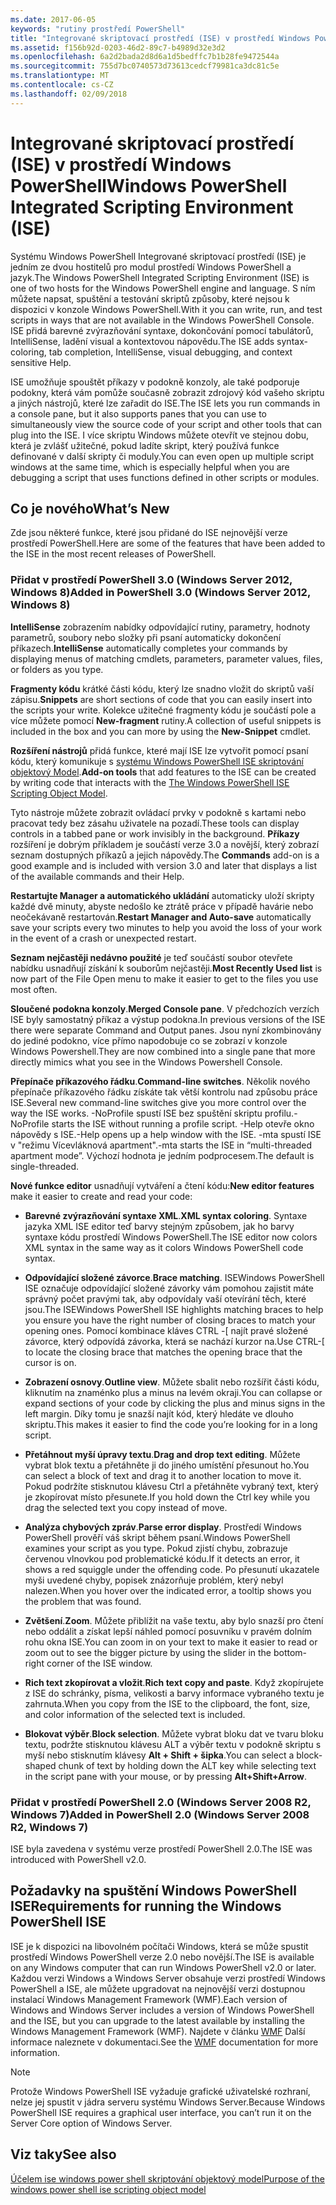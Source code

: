 ```yaml
---
ms.date: 2017-06-05
keywords: "rutiny prostředí PowerShell"
title: "Integrované skriptovací prostředí (ISE) v prostředí Windows PowerShell"
ms.assetid: f156b92d-0203-46d2-89c7-b4989d32e3d2
ms.openlocfilehash: 6a2d2bada2d8d6a1d5bedffc7b1b28fe9472544a
ms.sourcegitcommit: 755d7bc0740573d73613cedcf79981ca3dc81c5e
ms.translationtype: MT
ms.contentlocale: cs-CZ
ms.lasthandoff: 02/09/2018
---
```

# <a name="windows-powershell-integrated-scripting-environment-ise"></a><span data-ttu-id="3f213-103">Integrované skriptovací prostředí (ISE) v prostředí Windows PowerShell</span><span class="sxs-lookup"><span data-stu-id="3f213-103">Windows PowerShell Integrated Scripting Environment (ISE)</span></span>

<span data-ttu-id="3f213-104">Systému Windows PowerShell Integrované skriptovací prostředí (ISE) je jedním ze dvou hostitelů pro modul prostředí Windows PowerShell a jazyk.</span><span class="sxs-lookup"><span data-stu-id="3f213-104">The Windows PowerShell Integrated Scripting Environment (ISE) is one of two hosts for the Windows PowerShell engine and language.</span></span> <span data-ttu-id="3f213-105">S ním můžete napsat, spuštění a testování skriptů způsoby, které nejsou k dispozici v konzole Windows PowerShell.</span><span class="sxs-lookup"><span data-stu-id="3f213-105">With it you can write, run, and test scripts in ways that are not available in the Windows PowerShell Console.</span></span> <span data-ttu-id="3f213-106">ISE přidá barevné zvýrazňování syntaxe, dokončování pomocí tabulátorů, IntelliSense, ladění visual a kontextovou nápovědu.</span><span class="sxs-lookup"><span data-stu-id="3f213-106">The ISE adds syntax-coloring, tab completion, IntelliSense, visual debugging, and context sensitive Help.</span></span>

<span data-ttu-id="3f213-107">ISE umožňuje spouštět příkazy v podokně konzoly, ale také podporuje podokny, která vám pomůže současně zobrazit zdrojový kód vašeho skriptu a jiných nástrojů, které lze zařadit do ISE.</span><span class="sxs-lookup"><span data-stu-id="3f213-107">The ISE lets you run commands in a console pane, but it also supports panes that you can use to simultaneously view the source code of your script and other tools that can plug into the ISE.</span></span> <span data-ttu-id="3f213-108">I více skriptu Windows můžete otevřít ve stejnou dobu, která je zvlášť užitečné, pokud ladíte skript, který používá funkce definované v další skripty či moduly.</span><span class="sxs-lookup"><span data-stu-id="3f213-108">You can even open up multiple script windows at the same time, which is especially helpful when you are debugging a script that uses functions defined in other scripts or modules.</span></span>

## <a name="whats-new"></a><span data-ttu-id="3f213-109">Co je nového</span><span class="sxs-lookup"><span data-stu-id="3f213-109">What’s New</span></span>

<span data-ttu-id="3f213-110">Zde jsou některé funkce, které jsou přidané do ISE nejnovější verze prostředí PowerShell.</span><span class="sxs-lookup"><span data-stu-id="3f213-110">Here are some of the features that have been added to the ISE in the most recent releases of PowerShell.</span></span>

### <a name="added-in-powershell-30-windows-server-2012-windows-8"></a><span data-ttu-id="3f213-111">Přidat v prostředí PowerShell 3.0 (Windows Server 2012, Windows 8)</span><span class="sxs-lookup"><span data-stu-id="3f213-111">Added in PowerShell 3.0 (Windows Server 2012, Windows 8)</span></span>

<span data-ttu-id="3f213-112">**IntelliSense** zobrazením nabídky odpovídající rutiny, parametry, hodnoty parametrů, soubory nebo složky při psaní automaticky dokončení příkazech.</span><span class="sxs-lookup"><span data-stu-id="3f213-112">**IntelliSense** automatically completes your commands by displaying menus of matching cmdlets, parameters, parameter values, files, or folders as you type.</span></span>

<span data-ttu-id="3f213-113">**Fragmenty kódu** krátké části kódu, který lze snadno vložit do skriptů vaší zápisu.</span><span class="sxs-lookup"><span data-stu-id="3f213-113">**Snippets** are short sections of code that you can easily insert into the scripts your write.</span></span> <span data-ttu-id="3f213-114">Kolekce užitečné fragmenty kódu je součástí pole a více můžete pomocí **New-fragment** rutiny.</span><span class="sxs-lookup"><span data-stu-id="3f213-114">A collection of useful snippets is included in the box and you can more by using the **New-Snippet** cmdlet.</span></span>

<span data-ttu-id="3f213-115">**Rozšíření nástrojů** přidá funkce, které mají ISE lze vytvořit pomocí psaní kódu, který komunikuje s [systému Windows PowerShell ISE skriptování objektový Model](../../core-powershell/ise/The-ISE-Object-Model-Hierarchy.md).</span><span class="sxs-lookup"><span data-stu-id="3f213-115">**Add-on tools** that add features to the ISE can be created by writing code that interacts with the [The Windows PowerShell ISE Scripting Object Model](../../core-powershell/ise/The-ISE-Object-Model-Hierarchy.md).</span></span>

<span data-ttu-id="3f213-116">Tyto nástroje můžete zobrazit ovládací prvky v podokně s kartami nebo pracovat tedy bez zásahu uživatele na pozadí.</span><span class="sxs-lookup"><span data-stu-id="3f213-116">These tools can display controls in a tabbed pane or work invisibly in the background.</span></span> <span data-ttu-id="3f213-117">**Příkazy** rozšíření je dobrým příkladem je součástí verze 3.0 a novější, který zobrazí seznam dostupných příkazů a jejich nápovědy.</span><span class="sxs-lookup"><span data-stu-id="3f213-117">The **Commands** add-on is a good example and is included with version 3.0 and later that displays a list of the available commands and their Help.</span></span>

<span data-ttu-id="3f213-118">**Restartujte Manager a automatického ukládání** automaticky uloží skripty každé dvě minuty, abyste nedošlo ke ztrátě práce v případě havárie nebo neočekávaně restartován.</span><span class="sxs-lookup"><span data-stu-id="3f213-118">**Restart Manager and Auto-save** automatically save your scripts every two minutes to help you avoid the loss of your work in the event of a crash or unexpected restart.</span></span>

<span data-ttu-id="3f213-119">**Seznam nejčastěji nedávno použité** je teď součástí soubor otevřete nabídku usnadňují získání k souborům nejčastěji.</span><span class="sxs-lookup"><span data-stu-id="3f213-119">**Most Recently Used list** is now part of the File Open menu to make it easier to get to the files you use most often.</span></span>

<span data-ttu-id="3f213-120">**Sloučené podokna konzoly**.</span><span class="sxs-lookup"><span data-stu-id="3f213-120">**Merged Console pane**.</span></span> <span data-ttu-id="3f213-121">V předchozích verzích ISE byly samostatný příkaz a výstup podokna.</span><span class="sxs-lookup"><span data-stu-id="3f213-121">In previous versions of the ISE there were separate Command and Output panes.</span></span> <span data-ttu-id="3f213-122">Jsou nyní zkombinovány do jediné podokno, více přímo napodobuje co se zobrazí v konzole Windows Powershell.</span><span class="sxs-lookup"><span data-stu-id="3f213-122">They are now combined into a single pane that more directly mimics what you see in the Windows Powershell Console.</span></span>

<span data-ttu-id="3f213-123">**Přepínače příkazového řádku**.</span><span class="sxs-lookup"><span data-stu-id="3f213-123">**Command-line switches**.</span></span> <span data-ttu-id="3f213-124">Několik nového přepínače příkazového řádku získáte tak větší kontrolu nad způsobu práce ISE.</span><span class="sxs-lookup"><span data-stu-id="3f213-124">Several new command-line switches give you more control over the way the ISE works.</span></span> <span data-ttu-id="3f213-125">-NoProfile spustí ISE bez spuštění skriptu profilu.</span><span class="sxs-lookup"><span data-stu-id="3f213-125">-NoProfile starts the ISE without running a profile script.</span></span> <span data-ttu-id="3f213-126">-Help otevře okno nápovědy s ISE.</span><span class="sxs-lookup"><span data-stu-id="3f213-126">-Help opens up a help window with the ISE.</span></span> <span data-ttu-id="3f213-127">-mta spustí ISE v "režimu Vícevláknová apartment".</span><span class="sxs-lookup"><span data-stu-id="3f213-127">-mta starts the ISE in “multi-threaded apartment mode”.</span></span> <span data-ttu-id="3f213-128">Výchozí hodnota je jedním podprocesem.</span><span class="sxs-lookup"><span data-stu-id="3f213-128">The default is single-threaded.</span></span>

<span data-ttu-id="3f213-129">**Nové funkce editor** usnadňují vytváření a čtení kódu:</span><span class="sxs-lookup"><span data-stu-id="3f213-129">**New editor features** make it easier to create and read your code:</span></span>

- <span data-ttu-id="3f213-130">**Barevné zvýrazňování syntaxe XML**.</span><span class="sxs-lookup"><span data-stu-id="3f213-130">**XML syntax coloring**.</span></span> <span data-ttu-id="3f213-131">Syntaxe jazyka XML ISE editor teď barvy stejným způsobem, jak ho barvy syntaxe kódu prostředí Windows PowerShell.</span><span class="sxs-lookup"><span data-stu-id="3f213-131">The ISE editor now colors XML syntax in the same way as it colors Windows PowerShell code syntax.</span></span>

- <span data-ttu-id="3f213-132">**Odpovídající složené závorce**.</span><span class="sxs-lookup"><span data-stu-id="3f213-132">**Brace matching**.</span></span> <span data-ttu-id="3f213-133">ISEWindows PowerShell ISE označuje odpovídající složené závorky vám pomohou zajistit máte správný počet pravými tak, aby odpovídaly vaší otevírání těch, které jsou.</span><span class="sxs-lookup"><span data-stu-id="3f213-133">The ISEWindows PowerShell ISE highlights matching braces to help you ensure you have the right number of closing braces to match your opening ones.</span></span> <span data-ttu-id="3f213-134">Pomocí kombinace kláves CTRL -\[ najít pravé složené závorce, který odpovídá závorka, která se nachází kurzor na.</span><span class="sxs-lookup"><span data-stu-id="3f213-134">Use CTRL-\[ to locate the closing brace that matches the opening brace that the cursor is on.</span></span>

- <span data-ttu-id="3f213-135">**Zobrazení osnovy**.</span><span class="sxs-lookup"><span data-stu-id="3f213-135">**Outline view**.</span></span> <span data-ttu-id="3f213-136">Můžete sbalit nebo rozšířit části kódu, kliknutím na znaménko plus a minus na levém okraji.</span><span class="sxs-lookup"><span data-stu-id="3f213-136">You can collapse or expand sections of your code by clicking the plus and minus signs in the left margin.</span></span> <span data-ttu-id="3f213-137">Díky tomu je snazší najít kód, který hledáte ve dlouho skriptu.</span><span class="sxs-lookup"><span data-stu-id="3f213-137">This makes it easier to find the code you’re looking for in a long script.</span></span>

- <span data-ttu-id="3f213-138">**Přetáhnout myší úpravy textu**.</span><span class="sxs-lookup"><span data-stu-id="3f213-138">**Drag and drop text editing**.</span></span> <span data-ttu-id="3f213-139">Můžete vybrat blok textu a přetáhněte ji do jiného umístění přesunout ho.</span><span class="sxs-lookup"><span data-stu-id="3f213-139">You can select a block of text and drag it to another location to move it.</span></span> <span data-ttu-id="3f213-140">Pokud podržíte stisknutou klávesu Ctrl a přetáhněte vybraný text, který je zkopírovat místo přesunete.</span><span class="sxs-lookup"><span data-stu-id="3f213-140">If you hold down the Ctrl key while you drag the selected text you copy instead of move.</span></span>

- <span data-ttu-id="3f213-141">**Analýza chybových zpráv**.</span><span class="sxs-lookup"><span data-stu-id="3f213-141">**Parse error display**.</span></span> <span data-ttu-id="3f213-142">Prostředí Windows PowerShell prověří váš skript během psaní.</span><span class="sxs-lookup"><span data-stu-id="3f213-142">Windows PowerShell examines your script as you type.</span></span> <span data-ttu-id="3f213-143">Pokud zjistí chybu, zobrazuje červenou vlnovkou pod problematické kódu.</span><span class="sxs-lookup"><span data-stu-id="3f213-143">If it detects an error, it shows a red squiggle under the offending code.</span></span> <span data-ttu-id="3f213-144">Po přesunutí ukazatele myši uvedené chyby, popisek znázorňuje problém, který nebyl nalezen.</span><span class="sxs-lookup"><span data-stu-id="3f213-144">When you hover over the indicated error, a tooltip shows you the problem that was found.</span></span>

- <span data-ttu-id="3f213-145">**Zvětšení**.</span><span class="sxs-lookup"><span data-stu-id="3f213-145">**Zoom**.</span></span> <span data-ttu-id="3f213-146">Můžete přiblížit na vaše textu, aby bylo snazší pro čtení nebo oddálit a získat lepší náhled pomocí posuvníku v pravém dolním rohu okna ISE.</span><span class="sxs-lookup"><span data-stu-id="3f213-146">You can zoom in on your text to make it easier to read or zoom out to see the bigger picture by using the slider in the bottom-right corner of the ISE window.</span></span>

- <span data-ttu-id="3f213-147">**Rich text zkopírovat a vložit**.</span><span class="sxs-lookup"><span data-stu-id="3f213-147">**Rich text copy and paste**.</span></span> <span data-ttu-id="3f213-148">Když zkopírujete z ISE do schránky, písma, velikosti a barvy informace vybraného textu je zahrnuta.</span><span class="sxs-lookup"><span data-stu-id="3f213-148">When you copy from the ISE to the clipboard, the font, size, and color information of the selected text is included.</span></span>

- <span data-ttu-id="3f213-149">**Blokovat výběr**.</span><span class="sxs-lookup"><span data-stu-id="3f213-149">**Block selection**.</span></span> <span data-ttu-id="3f213-150">Můžete vybrat bloku dat ve tvaru bloku textu, podržte stisknutou klávesu ALT a výběr textu v podokně skriptu s myší nebo stisknutím klávesy **Alt + Shift + šipka**.</span><span class="sxs-lookup"><span data-stu-id="3f213-150">You can select a block-shaped chunk of text by holding down the ALT key while selecting text in the script pane with your mouse, or by pressing **Alt+Shift+Arrow**.</span></span>

### <a name="added-in-powershell-20-windows-server-2008-r2-windows-7"></a><span data-ttu-id="3f213-151">Přidat v prostředí PowerShell 2.0 (Windows Server 2008 R2, Windows 7)</span><span class="sxs-lookup"><span data-stu-id="3f213-151">Added in PowerShell 2.0 (Windows Server 2008 R2, Windows 7)</span></span>

<span data-ttu-id="3f213-152">ISE byla zavedena v systému verze prostředí PowerShell 2.0.</span><span class="sxs-lookup"><span data-stu-id="3f213-152">The ISE was introduced with PowerShell v2.0.</span></span>

## <a name="requirements-for-running-the-windows-powershell-ise"></a><span data-ttu-id="3f213-153">Požadavky na spuštění Windows PowerShell ISE</span><span class="sxs-lookup"><span data-stu-id="3f213-153">Requirements for running the Windows PowerShell ISE</span></span>

<span data-ttu-id="3f213-154">ISE je k dispozici na libovolném počítači Windows, která se může spustit prostředí Windows PowerShell verze 2.0 nebo novější.</span><span class="sxs-lookup"><span data-stu-id="3f213-154">The ISE is available on any Windows computer that can run Windows PowerShell v2.0 or later.</span></span> <span data-ttu-id="3f213-155">Každou verzi Windows a Windows Server obsahuje verzi prostředí Windows PowerShell a ISE, ale můžete upgradovat na nejnovější verzi dostupnou instalací Windows Management Framework (WMF).</span><span class="sxs-lookup"><span data-stu-id="3f213-155">Each version of Windows and Windows Server includes a version of Windows PowerShell and the ISE, but you can upgrade to the latest available by installing the Windows Management Framework (WMF).</span></span> <span data-ttu-id="3f213-156">Najdete v článku [WMF](/powershell/wmf/readme) Další informace naleznete v dokumentaci.</span><span class="sxs-lookup"><span data-stu-id="3f213-156">See the [WMF](/powershell/wmf/readme) documentation for more information.</span></span>

> [!NOTE]
> <span data-ttu-id="3f213-157">Protože Windows PowerShell ISE vyžaduje grafické uživatelské rozhraní, nelze jej spustit v jádra serveru systému Windows Server.</span><span class="sxs-lookup"><span data-stu-id="3f213-157">Because Windows PowerShell ISE requires a graphical user interface, you can’t run it on the Server Core option of Windows Server.</span></span>

## <a name="see-also"></a><span data-ttu-id="3f213-158">Viz taky</span><span class="sxs-lookup"><span data-stu-id="3f213-158">See also</span></span>

[<span data-ttu-id="3f213-159">Účelem ise windows power shell skriptování objektový model</span><span class="sxs-lookup"><span data-stu-id="3f213-159">Purpose of the windows power shell ise scripting object model</span></span>](../../core-powershell/ise/Purpose-of-the-Windows-PowerShell-ISE-Scripting-Object-Model.md)

